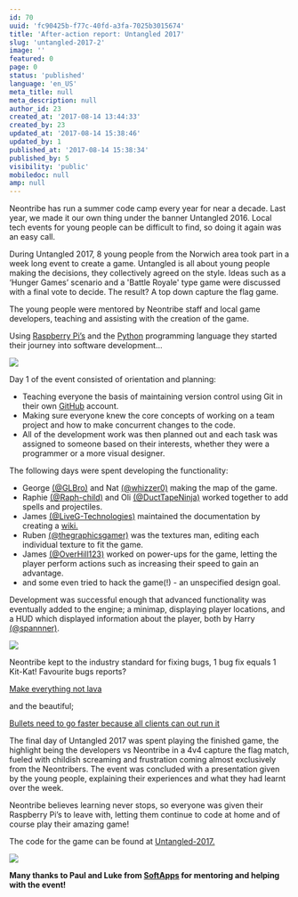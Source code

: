 ```yaml
---
id: 70
uuid: 'fc90425b-f77c-40fd-a3fa-7025b3015674'
title: 'After-action report: Untangled 2017'
slug: 'untangled-2017-2'
image: ''
featured: 0
page: 0
status: 'published'
language: 'en_US'
meta_title: null
meta_description: null
author_id: 23
created_at: '2017-08-14 13:44:33'
created_by: 23
updated_at: '2017-08-14 15:38:46'
updated_by: 1
published_at: '2017-08-14 15:38:34'
published_by: 5
visibility: 'public'
mobiledoc: null
amp: null
---
```


Neontribe has run a summer code camp every year for near a decade. Last year, we made it our own thing under the banner Untangled 2016. Local tech events for young people can be difficult to find, so doing it again was an easy call.

During Untangled 2017, 8 young people from the Norwich area took part in a week long event to create a game. Untangled is all about young people making the decisions, they collectively agreed on the style. Ideas such as a ‘Hunger Games’ scenario and a 'Battle Royale' type game were discussed with a final vote to decide. The result? A top down capture the flag game.

The young people were mentored by Neontribe staff and local game developers, teaching and assisting with the creation of the game.

Using [Raspberry Pi’s](https://thepihut.com/products/raspberry-pi-3-retro-gaming-bundle) and the [Python](https://www.learnpython.org/) programming language they started their journey into software development…

![](/content/images/2017/08/map_test-1.jpg)

Day 1 of the event consisted of orientation and planning:

- Teaching everyone the basis of maintaining version control using Git in their own [GitHub](https://www.github.co.uk) account.
- Making sure everyone knew the core concepts of working on a team project and how to make concurrent changes to the code.
- All of the development work was then planned out and each task was assigned to someone based on their interests, whether they were a programmer or a more visual designer.

The following days were spent developing the functionality:

- George [(@GLBro)](https://github.com/GLBro) and Nat [(@whizzer0)](https://github.com/whizzer0) making the map of the game.
- Raphie [(@Raph-child)](https://github.com/Raph-child) and Oli [(@DuctTapeNinja)](https://github.com/DuctTapeNinja) worked together to add spells and projectiles.
- James [(@LiveG-Technologies)](https://github.com/LiveG-Technologies) maintained the documentation by creating a [wiki.](https://github.com/neontribe/untangled-2017/wiki)
- Ruben [(@thegraphicsgamer)](https://github.com/thegraphicsgamer) was the textures man, editing each individual texture to fit the game.
- James [(@OverHill123)](https://github.com/OverHill123) worked on power-ups for the game, letting the player perform actions such as increasing their speed to gain an advantage.
- and some even tried to hack the game(!) - an unspecified design goal.

Development was successful enough that advanced functionality was eventually added to the engine; a minimap, displaying player locations, and a HUD which displayed information about the player, both by Harry [(@spannner)](https://github.com/spannner).

![](/content/images/2017/08/everyone-1.jpg)

Neontribe kept to the industry standard for fixing bugs, 1 bug fix equals 1 Kit-Kat! Favourite bugs reports?

[Make everything not lava](https://github.com/neontribe/untangled-2017/issues/75)

and the beautiful;

[Bullets need to go faster because all clients can out run it](https://github.com/neontribe/untangled-2017/issues/84)

The final day of Untangled 2017 was spent playing the finished game, the highlight being the developers vs Neontribe in a 4v4 capture the flag match, fueled with childish screaming and frustration coming almost exclusively from the Neontribers. The event was concluded with a presentation given by the young people, explaining their experiences and what they had learnt over the week.

Neontribe believes learning never stops, so everyone was given their Raspberry Pi’s to leave with, letting them continue to code at home and of course play their amazing game!

The code for the game can be found at [Untangled-2017.](https://github.com/neontribe/untangled-2017)

![](/content/images/2017/08/bridge-1.jpg)

**Many thanks to Paul and Luke from [SoftApps](http://softapps.co.uk) for mentoring and helping with the event!**
